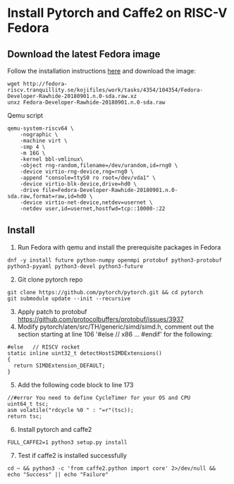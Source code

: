 # Install Pytorch and Caffe2 on RISC-V Fedora
## Download the latest Fedora image

Follow the installation instructions [here](https://fedoraproject.org/wiki/Architectures/RISC-V/Installing) and download the image: 
```
wget http://fedora-riscv.tranquillity.se/kojifiles/work/tasks/4354/104354/Fedora-Developer-Rawhide-20180901.n.0-sda.raw.xz 
unxz Fedora-Developer-Rawhide-20180901.n.0-sda.raw
```

Qemu script
```
qemu-system-riscv64 \
    -nographic \
    -machine virt \
    -smp 4 \ 
    -m 16G \
    -kernel bbl-vmlinux\
    -object rng-random,filename=/dev/urandom,id=rng0 \
    -device virtio-rng-device,rng=rng0 \
    -append "console=ttyS0 ro root=/dev/vda1" \
    -device virtio-blk-device,drive=hd0 \
    -drive file=Fedora-Developer-Rawhide-20180901.n.0-sda.raw,format=raw,id=hd0 \
    -device virtio-net-device,netdev=usernet \
    -netdev user,id=usernet,hostfwd=tcp::10000-:22
```

## Install
1. Run Fedora with qemu and install the prerequisite packages in Fedora 
```
dnf -y install future python-numpy openmpi protobuf python3-protobuf python3-pyyaml python3-devel python3-future
```
2. Git clone pytorch repo
```
git clone https://github.com/pytorch/pytorch.git && cd pytorch
git submodule update --init --recursive
```
3. Apply patch to protobuf https://github.com/protocolbuffers/protobuf/issues/3937
4. Modify pytorch/aten/src/TH/generic/simd/simd.h, comment out the section starting at line 106 '#else // x86 ... #endif' for the following: 
```
#else   // RISCV rocket
static inline uint32_t detectHostSIMDExtensions()
{
  return SIMDExtension_DEFAULT;
}
```
5. Add the following code block to line 173
```
//#error You need to define CycleTimer for your OS and CPU
uint64_t tsc;
asm volatile("rdcycle %0 " : "=r"(tsc));
return tsc;
```

6. Install pytorch and caffe2
```
FULL_CAFFE2=1 python3 setup.py install
```
7. Test if caffe2 is installed successfully 
```
cd ~ && python3 -c 'from caffe2.python import core' 2>/dev/null && echo "Success" || echo "Failure"
```
